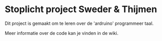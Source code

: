 # Stoplicht project Sweder & Thijmen

Dit project is gemaakt om te leren over de 'ardruino' programmeer taal. 

Meer informatie over de code kan je vinden in de wiki.
